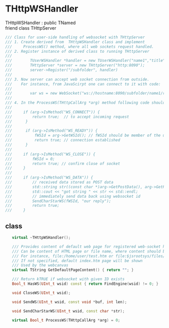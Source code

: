 <!-- THttpWSHandler.md --- 
;; 
;; Description: 
;; Author: Hongyi Wu(吴鸿毅)
;; Email: wuhongyi@qq.com 
;; Created: 三 6月  6 01:02:18 2018 (+0800)
;; Last-Updated: 三 6月  6 01:03:57 2018 (+0800)
;;           By: Hongyi Wu(吴鸿毅)
;;     Update #: 1
;; URL: http://wuhongyi.cn -->

# THttpWSHandler

THttpWSHandler : public TNamed  
friend class THttpServer


```cpp
/// Class for user-side handling of websocket with THttpServer
/// 1. Create derived from  THttpWSHandler class and implement
///     ProcessWS() method, where all web sockets request handled.
/// 2. Register instance of derived class to running THttpServer
///
///        TUserWSHandler *handler = new TUserWSHandler("name1","title");
///        THttpServer *server = new THttpServer("http:8090");
///        server->Register("/subfolder", handler)
///
/// 3. Now server can accept web socket connection from outside.
///    For instance, from JavaScirpt one can connect to it with code:
///
///        var ws = new WebSocket("ws://hostname:8090/subfolder/name1/root.websocket")
///
/// 4. In the ProcessWS(THttpCallArg *arg) method following code should be implemented:
///
///     if (arg->IsMethod("WS_CONNECT")) {
///         return true;  // to accept incoming request
///      }
///
///      if (arg->IsMethod("WS_READY")) {
///          fWSId = arg->GetWSId(); // fWSId should be member of the user class
///          return true; // connection established
///      }
///
///     if (arg->IsMethod("WS_CLOSE")) {
///         fWSId = 0;
///         return true; // confirm close of socket
///     }
///
///     if (arg->IsMethod("WS_DATA")) {
///         // received data stored as POST data
///         std::string str((const char *)arg->GetPostData(), arg->GetPostDataLength());
///         std::cout << "got string " << str << std::endl;
///         // immediately send data back using websocket id
///         SendCharStarWS(fWSId, "our reply");
///         return true;
///     }
```

## class

```cpp
   virtual ~THttpWSHandler();

   /// Provides content of default web page for registered web-socket handler
   /// Can be content of HTML page or file name, where content should be taken
   /// For instance, file:/home/user/test.htm or file:$jsrootsys/files/canvas.htm
   /// If not specified, default index.htm page will be shown
   /// Used by the webcanvas
   virtual TString GetDefaultPageContent() { return ""; }

   /// Return kTRUE if websocket with given ID exists
   Bool_t HasWS(UInt_t wsid) const { return FindEngine(wsid) != 0; }

   void CloseWS(UInt_t wsid);

   void SendWS(UInt_t wsid, const void *buf, int len);

   void SendCharStarWS(UInt_t wsid, const char *str);

   virtual Bool_t ProcessWS(THttpCallArg *arg) = 0;
```

<!-- THttpWSHandler.md ends here -->
